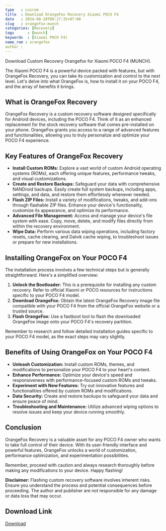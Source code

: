 ```yaml
---
type   : cusrom
title  : Download OrangeFox Recovery Xiaomi POCO F4
date   : 2024-08-28T09:17:35+07:00
slug   : orangefox-munch
categories: [Recovery]
tags      : [munch]
keywords  : [Xiaomi POCO F4)
name_rom : orangefox
author : 
---
```


Download Custom Recovery Orangefox for Xiaomi POCO F4 (MUNCH).


The Xiaomi POCO F4 is a powerful device packed with features, but with OrangeFox Recovery, you can take its customization and control to the next level. Let's delve into what OrangeFox is, how to install it on your POCO F4, and the array of benefits it brings.

## What is OrangeFox Recovery

OrangeFox Recovery is a custom recovery software designed specifically for Android devices, including the POCO F4. Think of it as an enhanced replacement for the stock recovery software that comes pre-installed on your phone. OrangeFox grants you access to a range of advanced features and functionalities, allowing you to truly personalize and optimize your POCO F4 experience.

## Key Features of OrangeFox Recovery

* **Install Custom ROMs:** Explore a vast world of custom Android operating systems (ROMs), each offering unique features, performance tweaks, and visual customizations.
* **Create and Restore Backups:** Safeguard your data with comprehensive NANDroid backups. Easily create full system backups, including apps, settings, and data, and restore them effortlessly whenever needed.
* **Flash ZIP Files:** Install a variety of modifications, tweaks, and add-ons through flashable ZIP files. Enhance your device's functionality, customize its appearance, and optimize its performance.
* **Advanced File Management:** Access and manage your device's file system with ease. Copy, move, delete, and modify files directly from within the recovery environment.
* **Wipe Data:** Perform various data wiping operations, including factory resets, cache clearing, and Dalvik cache wiping, to troubleshoot issues or prepare for new installations.

## Installing OrangeFox on Your POCO F4

The installation process involves a few technical steps but is generally straightforward. Here's a simplified overview:

1. **Unlock the Bootloader:** This is a prerequisite for installing any custom recovery. Refer to official Xiaomi or POCO resources for instructions specific to your POCO F4 model.
2. **Download OrangeFox:** Obtain the latest OrangeFox Recovery image file compatible with your POCO F4 from the official OrangeFox website or a trusted source.
3. **Flash OrangeFox:** Use a fastboot tool to flash the downloaded OrangeFox image onto your POCO F4's recovery partition.

Remember to research and follow detailed installation guides specific to your POCO F4 model, as the exact steps may vary slightly.

## Benefits of Using OrangeFox on Your POCO F4

* **Unleash Customization:** Install custom ROMs, themes, and modifications to personalize your POCO F4 to your heart's content.
* **Enhance Performance:** Optimize your device's speed and responsiveness with performance-focused custom ROMs and tweaks.
* **Experiment with New Features:** Try out innovative features and functionalities offered by custom ROMs and modifications.
* **Data Security:** Create and restore backups to safeguard your data and ensure peace of mind.
* **Troubleshooting and Maintenance:** Utilize advanced wiping options to resolve issues and keep your device running smoothly.

## Conclusion

OrangeFox Recovery is a valuable asset for any POCO F4 owner who wants to take full control of their device. With its user-friendly interface and powerful features, OrangeFox unlocks a world of customization, performance optimization, and experimentation possibilities. 

Remember, proceed with caution and always research thoroughly before making any modifications to your device. Happy flashing!

**Disclaimer:** Flashing custom recovery software involves inherent risks. Ensure you understand the process and potential consequences before proceeding. The author and publisher are not responsible for any damage or data loss that may occur. 


## Download Link
[Download](https://orangefox.download/device/munch)


